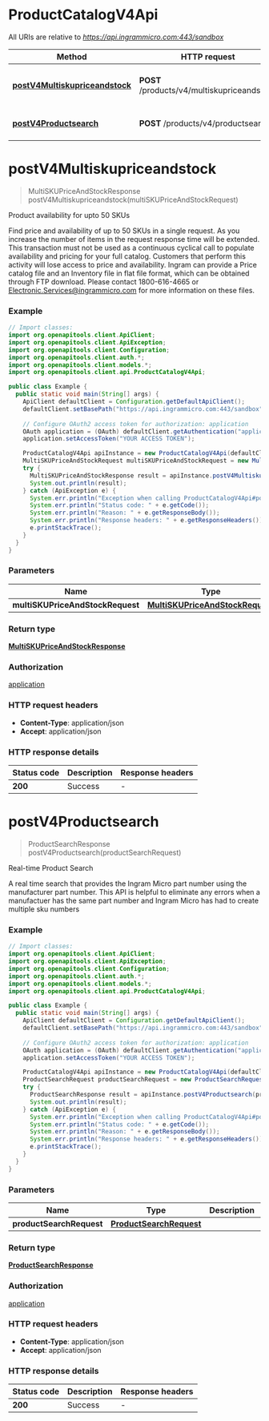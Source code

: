 # ProductCatalogV4Api

All URIs are relative to *https://api.ingrammicro.com:443/sandbox*

| Method | HTTP request | Description |
|------------- | ------------- | -------------|
| [**postV4Multiskupriceandstock**](ProductCatalogV4Api.md#postV4Multiskupriceandstock) | **POST** /products/v4/multiskupriceandstock | Product availability for upto 50 SKUs |
| [**postV4Productsearch**](ProductCatalogV4Api.md#postV4Productsearch) | **POST** /products/v4/productsearch | Real-time Product Search |


<a id="postV4Multiskupriceandstock"></a>
# **postV4Multiskupriceandstock**
> MultiSKUPriceAndStockResponse postV4Multiskupriceandstock(multiSKUPriceAndStockRequest)

Product availability for upto 50 SKUs

Find price and availability of up to 50 SKUs in a single request. As you increase the number of items in the request response time will be extended. This transaction must not be used as a continuous cyclical call to populate availability and pricing for your full catalog. Customers that perform this activity will lose access to price and availability.  Ingram can provide a Price catalog file and an Inventory file in flat file format, which can be obtained through FTP download. Please contact 1800-616-4665 or Electronic.Services@ingrammicro.com for more information on these files.

### Example
```java
// Import classes:
import org.openapitools.client.ApiClient;
import org.openapitools.client.ApiException;
import org.openapitools.client.Configuration;
import org.openapitools.client.auth.*;
import org.openapitools.client.models.*;
import org.openapitools.client.api.ProductCatalogV4Api;

public class Example {
  public static void main(String[] args) {
    ApiClient defaultClient = Configuration.getDefaultApiClient();
    defaultClient.setBasePath("https://api.ingrammicro.com:443/sandbox");
    
    // Configure OAuth2 access token for authorization: application
    OAuth application = (OAuth) defaultClient.getAuthentication("application");
    application.setAccessToken("YOUR ACCESS TOKEN");

    ProductCatalogV4Api apiInstance = new ProductCatalogV4Api(defaultClient);
    MultiSKUPriceAndStockRequest multiSKUPriceAndStockRequest = new MultiSKUPriceAndStockRequest(); // MultiSKUPriceAndStockRequest | 
    try {
      MultiSKUPriceAndStockResponse result = apiInstance.postV4Multiskupriceandstock(multiSKUPriceAndStockRequest);
      System.out.println(result);
    } catch (ApiException e) {
      System.err.println("Exception when calling ProductCatalogV4Api#postV4Multiskupriceandstock");
      System.err.println("Status code: " + e.getCode());
      System.err.println("Reason: " + e.getResponseBody());
      System.err.println("Response headers: " + e.getResponseHeaders());
      e.printStackTrace();
    }
  }
}
```

### Parameters

| Name | Type | Description  | Notes |
|------------- | ------------- | ------------- | -------------|
| **multiSKUPriceAndStockRequest** | [**MultiSKUPriceAndStockRequest**](MultiSKUPriceAndStockRequest.md)|  | [optional] |

### Return type

[**MultiSKUPriceAndStockResponse**](MultiSKUPriceAndStockResponse.md)

### Authorization

[application](../README.md#application)

### HTTP request headers

 - **Content-Type**: application/json
 - **Accept**: application/json

### HTTP response details
| Status code | Description | Response headers |
|-------------|-------------|------------------|
| **200** | Success |  -  |

<a id="postV4Productsearch"></a>
# **postV4Productsearch**
> ProductSearchResponse postV4Productsearch(productSearchRequest)

Real-time Product Search

A real time search that provides the Ingram Micro part number using the manufacturer part number.  This API is helpful to eliminate any errors when a manufactuer has the same part number and Ingram Micro has had to create multiple sku numbers 

### Example
```java
// Import classes:
import org.openapitools.client.ApiClient;
import org.openapitools.client.ApiException;
import org.openapitools.client.Configuration;
import org.openapitools.client.auth.*;
import org.openapitools.client.models.*;
import org.openapitools.client.api.ProductCatalogV4Api;

public class Example {
  public static void main(String[] args) {
    ApiClient defaultClient = Configuration.getDefaultApiClient();
    defaultClient.setBasePath("https://api.ingrammicro.com:443/sandbox");
    
    // Configure OAuth2 access token for authorization: application
    OAuth application = (OAuth) defaultClient.getAuthentication("application");
    application.setAccessToken("YOUR ACCESS TOKEN");

    ProductCatalogV4Api apiInstance = new ProductCatalogV4Api(defaultClient);
    ProductSearchRequest productSearchRequest = new ProductSearchRequest(); // ProductSearchRequest | 
    try {
      ProductSearchResponse result = apiInstance.postV4Productsearch(productSearchRequest);
      System.out.println(result);
    } catch (ApiException e) {
      System.err.println("Exception when calling ProductCatalogV4Api#postV4Productsearch");
      System.err.println("Status code: " + e.getCode());
      System.err.println("Reason: " + e.getResponseBody());
      System.err.println("Response headers: " + e.getResponseHeaders());
      e.printStackTrace();
    }
  }
}
```

### Parameters

| Name | Type | Description  | Notes |
|------------- | ------------- | ------------- | -------------|
| **productSearchRequest** | [**ProductSearchRequest**](ProductSearchRequest.md)|  | [optional] |

### Return type

[**ProductSearchResponse**](ProductSearchResponse.md)

### Authorization

[application](../README.md#application)

### HTTP request headers

 - **Content-Type**: application/json
 - **Accept**: application/json

### HTTP response details
| Status code | Description | Response headers |
|-------------|-------------|------------------|
| **200** | Success |  -  |

